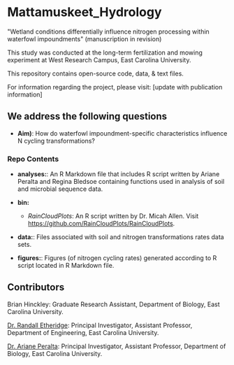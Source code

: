 # Mattamuskeet_Hydrology
"Wetland conditions differentially influence nitrogen processing within waterfowl impoundments" (manuscription in revision)

This study was conducted at the long-term fertilization and mowing experiment at West Research Campus, East Carolina University.

This repository contains open-source code, data, & text files.

For information regarding the project, please visit: [update with publication information]

## We address the following questions

* **Aim)**: How do waterfowl impoundment-specific characteristics influence N cycling transformations? 

### Repo Contents

* **analyses:**: An R Markdown file that includes R script written by Ariane Peralta and Regina Bledsoe containing functions used in analysis of soil and microbial sequence data.

* **bin:** 
	* *RainCloudPlots*: An R script written by Dr. Micah Allen. Visit https://github.com/RainCloudPlots/RainCloudPlots.

* **data:**: Files associated with soil and nitrogen transformations rates data sets. 

* **figures:**: Figures (of nitrogen cycling rates) generated according to R script located in R Markdown file.

## Contributors
Brian Hinckley: Graduate Research Assistant, Department of Biology, East Carolina University.

[Dr. Randall Etheridge](https://www.etheridgelab.weebly.com): Principal Investigator, Assistant Professor, Department of Engineering, East Carolina University. 

[Dr. Ariane Peralta](https://www.peraltalab.com): Principal Investigator, Assistant Professor, Department of Biology, East Carolina University. 
